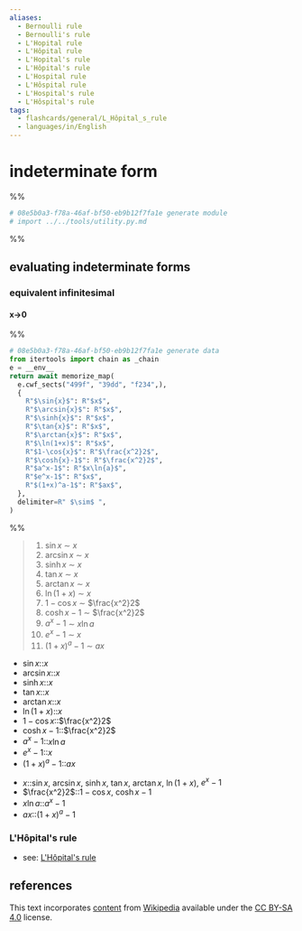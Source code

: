 ```yaml
---
aliases:
  - Bernoulli rule
  - Bernoulli's rule
  - L'Hopital rule
  - L'Hôpital rule
  - L'Hopital's rule
  - L'Hôpital's rule
  - L'Hospital rule
  - L'Hôspital rule
  - L'Hospital's rule
  - L'Hôspital's rule
tags:
  - flashcards/general/L_Hôpital_s_rule
  - languages/in/English
---
```


# indeterminate form

%%

```Python
# 08e5b0a3-f78a-46af-bf50-eb9b12f7fa1e generate module
# import ../../tools/utility.py.md
```

%%

## evaluating indeterminate forms

### equivalent infinitesimal

#### x→0

%%

```Python
# 08e5b0a3-f78a-46af-bf50-eb9b12f7fa1e generate data
from itertools import chain as _chain
e = __env__
return await memorize_map(
  e.cwf_sects("499f", "39dd", "f234",),
  {
    R"$\sin{x}$": R"$x$",
    R"$\arcsin{x}$": R"$x$",
    R"$\sinh{x}$": R"$x$",
    R"$\tan{x}$": R"$x$",
    R"$\arctan{x}$": R"$x$",
    R"$\ln(1+x)$": R"$x$",
    R"$1-\cos{x}$": R"$\frac{x^2}2$",
    R"$\cosh{x}-1$": R"$\frac{x^2}2$",
    R"$a^x-1$": R"$x\ln{a}$",
    R"$e^x-1$": R"$x$",
    R"$(1+x)^a-1$": R"$ax$",
  },
  delimiter=R" $\sim$ ",
)
```

%%

<!--08e5b0a3-f78a-46af-bf50-eb9b12f7fa1e generate section="499f"--><!-- The following content is generated at 2023-11-21T12:44:22.983521+08:00. Any edits will be overridden! -->

> 1. $\sin{x}$ $\sim$ $x$
> 2. $\arcsin{x}$ $\sim$ $x$
> 3. $\sinh{x}$ $\sim$ $x$
> 4. $\tan{x}$ $\sim$ $x$
> 5. $\arctan{x}$ $\sim$ $x$
> 6. $\ln(1+x)$ $\sim$ $x$
> 7. $1-\cos{x}$ $\sim$ $\frac{x^2}2$
> 8. $\cosh{x}-1$ $\sim$ $\frac{x^2}2$
> 9. $a^x-1$ $\sim$ $x\ln{a}$
> 10. $e^x-1$ $\sim$ $x$
> 11. $(1+x)^a-1$ $\sim$ $ax$

<!--/08e5b0a3-f78a-46af-bf50-eb9b12f7fa1e-->

<!--08e5b0a3-f78a-46af-bf50-eb9b12f7fa1e generate section="39dd"--><!-- The following content is generated at 2024-01-04T20:17:52.099769+08:00. Any edits will be overridden! -->

- $\sin{x}$::$x$ <!--SR:!2024-02-23,67,310-->
- $\arcsin{x}$::$x$ <!--SR:!2024-11-12,269,330-->
- $\sinh{x}$::$x$ <!--SR:!2024-11-07,265,330-->
- $\tan{x}$::$x$ <!--SR:!2024-09-13,222,330-->
- $\arctan{x}$::$x$ <!--SR:!2024-02-29,73,310-->
- $\ln(1+x)$::$x$ <!--SR:!2024-11-08,265,330-->
- $1-\cos{x}$::$\frac{x^2}2$ <!--SR:!2024-07-22,176,310-->
- $\cosh{x}-1$::$\frac{x^2}2$ <!--SR:!2024-07-15,172,310-->
- $a^x-1$::$x\ln{a}$ <!--SR:!2024-08-28,193,310-->
- $e^x-1$::$x$ <!--SR:!2024-10-09,241,330-->
- $(1+x)^a-1$::$ax$ <!--SR:!2024-04-26,82,230-->

<!--/08e5b0a3-f78a-46af-bf50-eb9b12f7fa1e-->

<!--08e5b0a3-f78a-46af-bf50-eb9b12f7fa1e generate section="f234"--><!-- The following content is generated at 2024-01-04T20:17:52.183338+08:00. Any edits will be overridden! -->

- $x$::$\sin{x}$, $\arcsin{x}$, $\sinh{x}$, $\tan{x}$, $\arctan{x}$, $\ln(1+x)$, $e^x-1$ <!--SR:!2024-03-02,16,210-->
- $\frac{x^2}2$::$1-\cos{x}$, $\cosh{x}-1$ <!--SR:!2024-03-03,25,270-->
- $x\ln{a}$::$a^x-1$ <!--SR:!2024-05-16,114,290-->
- $ax$::$(1+x)^a-1$ <!--SR:!2024-03-17,71,290-->

<!--/08e5b0a3-f78a-46af-bf50-eb9b12f7fa1e-->

### L'Hôpital's rule

- see: [L'Hôpital's rule](L'Hôpital's%20rule.md)

## references

This text incorporates [content](https://en.wikipedia.org/wiki/indeterminate_form) from [Wikipedia](Wikipedia.md) available under the [CC BY-SA 4.0](https://creativecommons.org/licenses/by-sa/4.0/) license.
